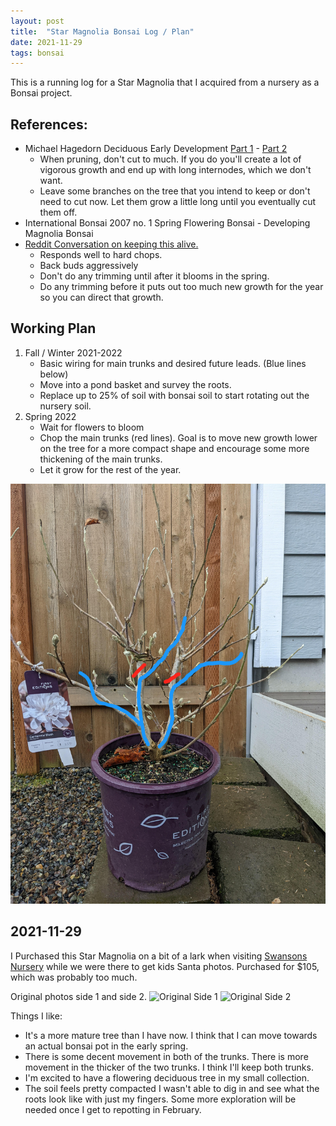 ```yaml
---
layout: post
title:  "Star Magnolia Bonsai Log / Plan"
date: 2021-11-29
tags: bonsai
---
```

This is a running log for a Star Magnolia that I acquired from a nursery as a Bonsai project.
<!--more-->

## References: 
* Michael Hagedorn Deciduous Early Development [Part 1](https://crataegus.com/2019/10/05/deciduous-early-development-part-i-japanese-maple/) - [Part 2](https://crataegus.com/2019/10/15/deciduous-early-development-part-ii-magnolia/)
  * When pruning, don't cut to much. If you do you'll create a lot of vigorous growth and end up with long internodes, which we don't want.
  * Leave some branches on the tree that you intend to keep or don't need to cut now. Let them grow a little long until you eventually cut them off.
* International Bonsai 2007 no. 1 Spring Flowering Bonsai - Developing Magnolia Bonsai
* [Reddit Conversation on keeping this alive.](https://www.reddit.com/r/Bonsai/comments/r4gurx/comment/hmhc2n6/?utm_source=share&utm_medium=web2x&context=3)
  * Responds well to hard chops.
  * Back buds aggressively
  * Don't do any trimming until after it blooms in the spring.
  * Do any trimming before it puts out too much new growth for the year so you can direct that growth. 

## Working Plan
1. Fall / Winter 2021-2022 
   * Basic wiring for main trunks and desired future leads. (Blue lines below)
   * Move into a pond basket and survey the roots.
   * Replace up to 25% of soil with bonsai soil to start rotating out the nursery soil.
2. Spring 2022
   * Wait for flowers to bloom
   * Chop the main trunks (red lines). Goal is to move new growth lower on the tree for a more compact shape and encourage some more thickening of the main trunks.
   * Let it grow for the rest of the year.

![Working Plan](../images/2021-11-29-star-magnolia/2021-11%20-29-Plan.jpg "Working Plan")

## 2021-11-29

I Purchased this Star Magnolia on a bit of a lark when visiting [Swansons Nursery](https://www.swansonsnursery.com/) while we were there to get kids Santa photos. Purchased for $105, which was probably too much. 

Original photos side 1 and side 2.
![Original Side 1](../images/2021-11-29-star-magnolia/original-1.jpg)
![Original Side 2](../images/2021-11-29-star-magnolia/original-2.jpg)

Things I like:

* It's a more mature tree than I have now. I think that I can move towards an actual bonsai pot in the early spring.
* There is some decent movement in both of the trunks. There is more movement in the thicker of the two trunks. I think I'll keep both trunks.
* I'm excited to have a flowering deciduous tree in my small collection.
* The soil feels pretty compacted I wasn't able to dig in and see what the roots look like with just my fingers.  Some more exploration will be needed once I get to repotting in February.
